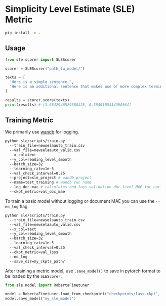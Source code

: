 # Simplicity Level Estimate (SLE) Metric

```bash
pip install -e .
```

## Usage

```python
from sle.scorer import SLEScorer

scorer = SLEScorer("path_to_model/")

texts = [
  "Here is a simple sentence.",
  "Here is an additional sentence that makes use of more complex terminology."
]

results = scorer.score(texts)
print(results) # [3.9842946529388428, 0.5840105414390564]
```

## Training Metric
We primarily use [wandb](https://wandb.ai/site) for logging.

```bash
python sle/scripts/train.py
  --train_file=newselaauto_train.csv
  --val_file=newselaauto_valid.csv
  --x_col=text
  --y_col=reading_level_smooth
  --batch_size=32
  --learning_rate=1e-5
  --val_check_interval=0.25
  --project=sle_project # wandb project
  --name=test_training # wandb run name
  --log_doc_mae # calculates and logs validation doc-level MAE for early stopping as in paper
  --ckpt_metric=val_doc_mae
```

To train a basic model without logging or document MAE you can use the `--no_log` flag.
```bash
python sle/scripts/train.py
  --train_file=newselaauto_train.csv
  --val_file=newselaauto_valid.csv
  --x_col=text
  --y_col=reading_level_smooth
  --batch_size=32
  --learning_rate=1e-5
  --val_check_interval=0.25
  --ckpt_metric=val_loss
  --no_log
  --save_dir=my_ckpts_path/
```

After training a metric model, use `.save_model()` to save in pytorch format to be loaded by the `SLEScorer`.
```python
from sle.model import RobertaFinetuner

model = RobertaFinetuner.load_from_checkpoint("checkpoints/last.ckpt", strict=False)
model.save_model("my_sle_model")
```

